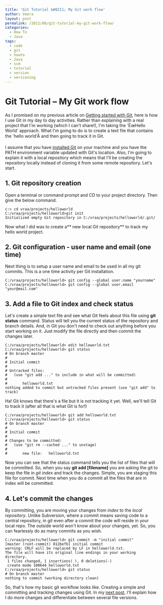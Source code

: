 ```yaml
---
title: 'Git Tutorial &#8211; My Git work flow'
author: Veera
layout: post
permalink: /2011/06/git-tutorial-my-git-work-flow/
categories:
  - How To
  - Java
tags:
  - code
  - git
  - howto
  - Java
  - scm
  - tutorial
  - version
  - versioning
---
```

# Git Tutorial &#8211; My Git work flow

As I promised on my previous article on [Getting started with Git][1], here is how I use Git in my day to day activities. Rather than explaining with a real project that I'm working (which I can't share!), I'm taking the 'ËœHello World' approach. What I'm going to do is to create a text file that contains the 'hello world'Â and then going to track it in Git.

 [1]: http://veerasundar.com/blog/2011/06/git-tutorial-getting-started/ "Git Tutorial - Getting Started"

I assume that you have [installed Git][2] on your machine and you have the PATH environment variable updated with Git's location. Also, I'm going to explain it with a local repository which means that I'll be creating the repository locally instead of cloning it from some remote repository. Let's start.

 [2]: http://help.github.com/win-set-up-git/

## 1. Git repository creation

Open a terminal or command prompt and CD to your project directory. Then give the below command.

    c:> cd vraa/projects/helloworld
    C:/vraa/projects/helloworld>git init
    Initialized empty Git repository in C:/vraa/projects/helloworld/.git/

Now what I did was to create a** new local Git repository** to track my hello world project.

## 2. Git configuration - user name and email (one time)

Next thing is to setup a user name and email to be used in all my git commits. This is a one time activity per Git installation.

    C:/vraa/projects/helloworld> git config --global user.name "yourname"
    C:/vraa/projects/helloworld> git config --global user.email "your@mail.com"

## 3. Add a file to Git index and check status

Let's create a simple text file and see what Git feels about this file using **git status** command. Status will tell you the current status of the repository and branch details. And, in Git you don't need to check out anything before you start working on it. Just modify the file directly and then commit the changes later.

    C:/vraa/projects/helloworld> edit helloworld.txt
    C:/vraa/projects/helloworld> git status
    # On branch master
    #
    # Initial commit
    #
    # Untracked files:
    #   (use "git add ..." to include in what will be committed)
    #
    #       helloworld.txt
    nothing added to commit but untracked files present (use "git add" to track)

Ha! Git knows that there's a file but it is not tracking it yet. Well, we'll tell Git to track it (after all that is what Git is for!)

    C:/vraa/projects/helloworld> git add helloworld.txt
    C:/vraa/projects/helloworld> git status
    # On branch master
    #
    # Initial commit
    #
    # Changes to be committed:
    #   (use "git rm --cached ..." to unstage)
    #
    #       new file:   helloworld.txt

Now you can see that the status command tells you the list of files that will be committed. So, when you say **git add [filename]** you are asking the git to keep the file in *git index* and track the changes. Simple, you are staging this file for commit. Next time when you do a commit all the files that are in index will be committed.

## 4. Let's commit the changes

By committing, you are moving your changes from *index* to the *local repository*. Unlike Subversion, where a commit means saving code to a central repository, in git even after a commit the code will reside in your local repo. The outside world won't know about your changes, yet. So, you can fearlessly do as many commits as you wish.

    C:/vraa/projects/helloworld> git commit -m "initial commit"
    [master (root-commit) 812befb] initial commit
    warning: CRLF will be replaced by LF in helloworld.txt.
    The file will have its original line endings in your working directory.
     1 files changed, 1 insertions( ), 0 deletions(-)
     create mode 100644 helloworld.txt
    C:/vraa/projects/helloworld> git status
    # On branch master
    nothing to commit (working directory clean)

So, that's how my basic git workflow looks like. Creating a simple and committing and tracking changes using Git. In my [next post][3], I'll explain how I do more changes and differentiate between several file versions.

 [3]: http://veerasundar.com/blog/2011/06/git-tutorial-comparing-files-with-diff/